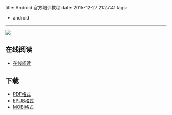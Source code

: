 title: Android 官方培训教程
date: 2015-12-27 21:27:41
tags:
  - android
---

![](http://hukai.me/android-training-course-in-chinese/android_training.jpg)

<!--more-->

## 在线阅读 ##

* [在线阅读](http://hukai.me/android-training-course-in-chinese/index.html)

## 下载 ##

+ [PDF格式](http://hukai.me/eBooks/AndroidTrainingCHS.pdf)
+ [EPUB格式](http://hukai.me/eBooks/AndroidTrainingCHS.epub)
+ [MOBI格式](http://hukai.me/eBooks/AndroidTrainingCHS.mobi)